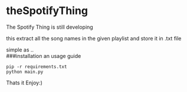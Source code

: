 # theSpotifyThing

The Spotify Thing is still developing

this extract all the song names in the given playlist and store it in .txt file

simple as ..   
###installation an usage guide
```
pip -r requirements.txt
python main.py
```

Thats it Enjoy:)
